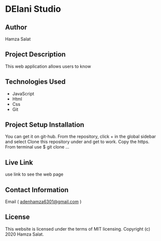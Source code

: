 # DElani Studio 

## Author   
Hamza Salat    

## Project Description
This web application allows users to know 

## Technologies Used

* JavaScript
* Html
* Css   
* Git 
   
## Project Setup Installation

You can get it on git-hub. From the repository, click + in the global sidebar and select Clone this repository under and get to work. Copy the https. From terminal use $ git clone ...


## Live Link

use link to see the web page


## Contact Information

Email ( adenhamza6301@gmail.com )

## License

This website is licensed under the terms of MIT licensing. Copyright (c) 2020 Hamza Salat.